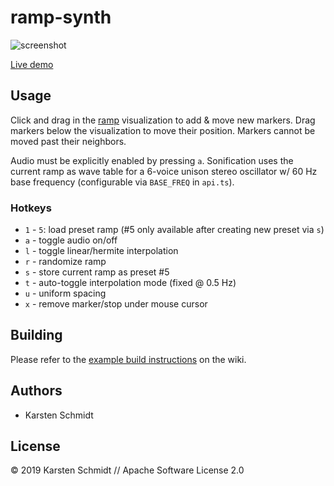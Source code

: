 # ramp-synth

![screenshot](https://raw.githubusercontent.com/thi-ng/umbrella/master/assets/examples/ramp-synth.png)

[Live demo](http://demo.thi.ng/umbrella/ramp-synth/)

## Usage

Click and drag in the
[ramp](https://github.com/thi-ng/umbrella/tree/master/packages/ramp)
visualization to add & move new markers. Drag markers below the
visualization to move their position. Markers cannot be moved past their
neighbors.

Audio must be explicitly enabled by pressing `a`. Sonification uses the
current ramp as wave table for a 6-voice unison stereo oscillator w/ 60
Hz base frequency (configurable via `BASE_FREQ` in `api.ts`).

### Hotkeys

- `1` - `5`: load preset ramp (#5 only available after creating new
  preset via `s`)
- `a` - toggle audio on/off
- `l` - toggle linear/hermite interpolation
- `r` - randomize ramp
- `s` - store current ramp as preset #5
- `t` - auto-toggle interpolation mode (fixed @ 0.5 Hz)
- `u` - uniform spacing
- `x` - remove marker/stop under mouse cursor

## Building

Please refer to the [example build instructions](https://github.com/thi-ng/umbrella/wiki/Example-build-instructions) on the wiki.

## Authors

- Karsten Schmidt

## License

&copy; 2019 Karsten Schmidt // Apache Software License 2.0
